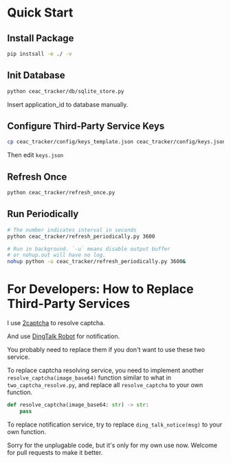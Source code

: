 # Quick Start

## Install Package

```bash
pip instsall -e ./ -v
```

## Init Database

```bash
python ceac_tracker/db/sqlite_store.py
```

Insert application_id to database manually.

## Configure Third-Party Service Keys

```bash
cp ceac_tracker/config/keys_template.json ceac_tracker/config/keys.json
```

Then edit `keys.json`

## Refresh Once

```bash
python ceac_tracker/refresh_once.py
```

## Run Periodically

```bash
# The number indicates interval in seconds
python ceac_tracker/refresh_periodically.py 3600

# Run in background. `-u` means disable output buffer
# or nohup.out will have no log.
nohup python -u ceac_tracker/refresh_periodically.py 3600&
```

# For Developers: How to Replace Third-Party Services

I use [2captcha](https://2captcha.com/) to resolve captcha.

And use [DingTalk Robot](https://open.dingtalk.com/document/robots/custom-robot-access) for notification.

You probably need to replace them if you don't want to use these two service.

To replace captcha resolving service, you need to implement another `resolve_captcha(image_base64)` function similar to what in `two_captcha_resolve.py`,
and replace all `resolve_captcha` to your own function.

```python
def resolve_captcha(image_base64: str) -> str:
    pass
```

To replace notification service, try to replace `ding_talk_notice(msg)` to your own function.

Sorry for the unplugable code, but it's only for my own use now. Welcome for pull requests to make it better.
